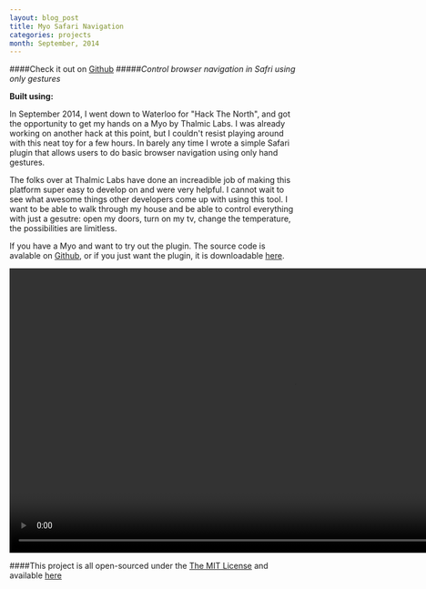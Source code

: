 ```yaml
---
layout: blog_post
title: Myo Safari Navigation
categories: projects
month: September, 2014
---
```

####Check it out on [Github](https://github.com/mgingras/MyoSafariNav)
#####*Control browser navigation in Safri using only gestures*

<p><strong>Built using:</strong>&nbsp;&nbsp;<span title="JavaScript" class="pict-prog-js02 fa-2x"> </span></p>

In September 2014, I went down to Waterloo for "Hack The North", and got the opportunity to get my hands on a Myo by Thalmic Labs. I was already working on another hack at this point, but I couldn't resist playing around with this neat toy for a few hours. In barely any time I wrote a simple Safari plugin that allows users to do basic browser navigation using only hand gestures.

<!-- abridge -->

The folks over at Thalmic Labs have done an increadible job of making this platform super easy to develop on and were very helpful. I cannot wait to see what awesome things other developers come up with using this tool. I want to be able to walk through my house and be able to control everything with just a gesutre: open my doors, turn on my tv, change the temperature, the possibilities are limitless.

If you have a Myo and want to try out the plugin. The source code is avalable on [Github](https://github.com/mgingras/MyoSafariNav), or if you just want the plugin, it is downloadable [here](https://github.com/mgingras/MyoSafariNav/raw/master/MyoSafariNav.safariextz).

<video id="myoVideo" src="/images/myoNav.mov" controls height='500'>    </video>

####This project is all open-sourced under the [The MIT License](https://github.com/mgingras/MyoSafariNav/blob/master/LICENSE)  and available [here](https://github.com/mgingras/MyoSafariNav/raw/master/MyoSafariNav.safariextz)
